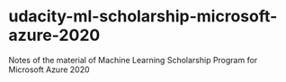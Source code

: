 # udacity-ml-scholarship-microsoft-azure-2020
Notes of the material of Machine Learning Scholarship Program for Microsoft Azure 2020
